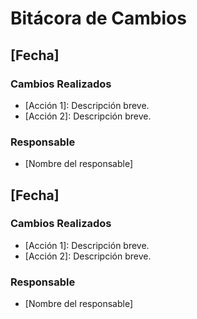 # Bitácora de Cambios

## [Fecha]

### Cambios Realizados

- [Acción 1]: Descripción breve.
- [Acción 2]: Descripción breve.

### Responsable

- [Nombre del responsable]

## [Fecha]

### Cambios Realizados

- [Acción 1]: Descripción breve.
- [Acción 2]: Descripción breve.

### Responsable

- [Nombre del responsable]
